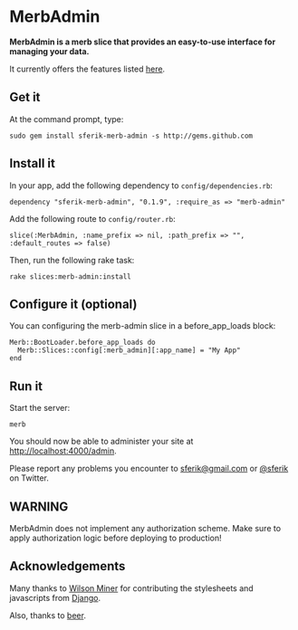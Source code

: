 # MerbAdmin

**MerbAdmin is a merb slice that provides an easy-to-use interface for managing your data.**

It currently offers the features listed [here](http://sferik.tadalist.com/lists/1352791/public).

## Get it

At the command prompt, type:

    sudo gem install sferik-merb-admin -s http://gems.github.com

## Install it

In your app, add the following dependency to `config/dependencies.rb`:

    dependency "sferik-merb-admin", "0.1.9", :require_as => "merb-admin"

Add the following route to `config/router.rb`:

    slice(:MerbAdmin, :name_prefix => nil, :path_prefix => "", :default_routes => false)

Then, run the following rake task:

    rake slices:merb-admin:install

## Configure it (optional)

You can configuring the merb-admin slice in a before_app_loads block:

    Merb::BootLoader.before_app_loads do
      Merb::Slices::config[:merb_admin][:app_name] = "My App"
    end

## Run it

Start the server:

    merb

You should now be able to administer your site at [http://localhost:4000/admin](http://localhost:4000/admin).

Please report any problems you encounter to <sferik@gmail.com> or [@sferik](http://twitter.com/home/?status=@sferik%20) on Twitter.

## WARNING

MerbAdmin does not implement any authorization scheme. Make sure to apply authorization logic before deploying to production!

## Acknowledgements

Many thanks to [Wilson Miner](http://www.wilsonminer.com) for contributing the stylesheets and javascripts from [Django](http://www.djangoproject.com).

Also, thanks to [beer](http://www.anchorbrewing.com).
